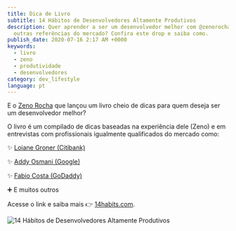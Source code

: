 ```yaml
---
title: Dica de Livro
subtitle: 14 Hábitos de Desenvolvedores Altamente Produtivos
description: Quer aprender a ser um desenvolvedor melhor com @zenorocha e várias
  outras referências do mercado? Confira este drop e saiba como.
publish_date: 2020-07-16 2:17 AM +0000
keywords:
  - livro
  - zeno
  - produtividade
  - desenvolvedores
category: dev_lifestyle
language: pt
---
```


E o [Zeno Rocha](https://twitter.com/zenorocha) que lançou um livro cheio de dicas para quem deseja ser um desenvolvedor melhor?

O livro é um compilado de dicas baseadas na experiência dele (Zeno) e em entrevistas com profissionais igualmente qualificados do mercado como:

✨ [Loiane Groner (Citibank)](https://twitter.com/loiane)

✨ [Addy Osmani (Google)](https://twitter.com/addyosmani)

✨ [Fabio Costa (GoDaddy)](https://twitter.com/fabiomiranda)

➕ E muitos outros

Acesse o link e saiba mais 👉 [14habits.com](https://14habits.com/br).

![14 Hábitos de Desenvolvedores Altamente Produtivos](https://user-images.githubusercontent.com/1680157/87606668-f0e18f00-c6d1-11ea-810b-ad23fd3338ec.png)
